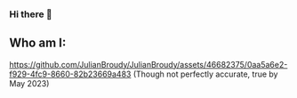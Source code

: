 ### Hi there 👋

## Who am I:
https://github.com/JulianBroudy/JulianBroudy/assets/46682375/0aa5a6e2-f929-4fc9-8660-82b23669a483
(Though not perfectly accurate, true by May 2023)






<!--


![Julian's GitHub stats](https://github-readme-stats.vercel.app/api?username=JulianBroudy&hide=stars,contribs&count_private=true&show_icons=true&theme=transparent)
[Broudy.io](https://broudy.io/)

**JulianBroudy/JulianBroudy** is a ✨ _special_ ✨ repository because its `README.md` (this file) appears on your GitHub profile.

Here are some ideas to get you started:

- 🔭 I’m currently working on ...
- 🌱 I’m currently learning ...
- 👯 I’m looking to collaborate on ...
- 🤔 I’m looking for help with ...
- 💬 Ask me about ...
- 📫 How to reach me: ...
- 😄 Pronouns: ...
- ⚡ Fun fact: ...
-->

